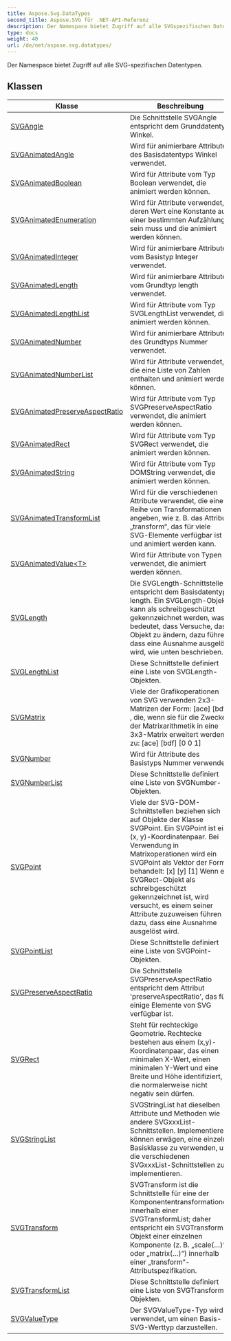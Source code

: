 ```yaml
---
title: Aspose.Svg.DataTypes
second_title: Aspose.SVG für .NET-API-Referenz
description: Der Namespace bietet Zugriff auf alle SVGspezifischen Datentypen.
type: docs
weight: 40
url: /de/net/aspose.svg.datatypes/
---
```

Der Namespace bietet Zugriff auf alle SVG-spezifischen Datentypen.

## Klassen

| Klasse | Beschreibung |
| --- | --- |
| [SVGAngle](./svgangle/) | Die Schnittstelle SVGAngle entspricht dem Grunddatentyp Winkel. |
| [SVGAnimatedAngle](./svganimatedangle/) | Wird für animierbare Attribute des Basisdatentyps Winkel verwendet. |
| [SVGAnimatedBoolean](./svganimatedboolean/) | Wird für Attribute vom Typ Boolean verwendet, die animiert werden können. |
| [SVGAnimatedEnumeration](./svganimatedenumeration/) | Wird für Attribute verwendet, deren Wert eine Konstante aus einer bestimmten Aufzählung sein muss und die animiert werden können. |
| [SVGAnimatedInteger](./svganimatedinteger/) | Wird für animierbare Attribute vom Basistyp Integer verwendet. |
| [SVGAnimatedLength](./svganimatedlength/) | Wird für animierbare Attribute vom Grundtyp length verwendet. |
| [SVGAnimatedLengthList](./svganimatedlengthlist/) | Wird für Attribute vom Typ SVGLengthList verwendet, die animiert werden können. |
| [SVGAnimatedNumber](./svganimatednumber/) | Wird für animierbare Attribute des Grundtyps Nummer verwendet. |
| [SVGAnimatedNumberList](./svganimatednumberlist/) | Wird für Attribute verwendet, die eine Liste von Zahlen enthalten und animiert werden können. |
| [SVGAnimatedPreserveAspectRatio](./svganimatedpreserveaspectratio/) | Wird für Attribute vom Typ SVGPreserveAspectRatio verwendet, die animiert werden können. |
| [SVGAnimatedRect](./svganimatedrect/) | Wird für Attribute vom Typ SVGRect verwendet, die animiert werden können. |
| [SVGAnimatedString](./svganimatedstring/) | Wird für Attribute vom Typ DOMString verwendet, die animiert werden können. |
| [SVGAnimatedTransformList](./svganimatedtransformlist/) | Wird für die verschiedenen Attribute verwendet, die eine Reihe von Transformationen angeben, wie z. B. das Attribut „transform“, das für viele SVG-Elemente verfügbar ist und animiert werden kann. |
| [SVGAnimatedValue&lt;T&gt;](./svganimatedvalue-1/) | Wird für Attribute von Typen verwendet, die animiert werden können. |
| [SVGLength](./svglength/) | Die SVGLength-Schnittstelle entspricht dem Basisdatentyp length. Ein SVGLength-Objekt kann als schreibgeschützt gekennzeichnet werden, was bedeutet, dass Versuche, das Objekt zu ändern, dazu führen, dass eine Ausnahme ausgelöst wird, wie unten beschrieben. |
| [SVGLengthList](./svglengthlist/) | Diese Schnittstelle definiert eine Liste von SVGLength-Objekten. |
| [SVGMatrix](./svgmatrix/) | Viele der Grafikoperationen von SVG verwenden 2x3-Matrizen der Form: [ace] [bdf] , die, wenn sie für die Zwecke der Matrixarithmetik in eine 3x3-Matrix erweitert werden, zu: [ace] [bdf] [0 0 1] |
| [SVGNumber](./svgnumber/) | Wird für Attribute des Basistyps Nummer verwendet. |
| [SVGNumberList](./svgnumberlist/) | Diese Schnittstelle definiert eine Liste von SVGNumber-Objekten. |
| [SVGPoint](./svgpoint/) | Viele der SVG-DOM-Schnittstellen beziehen sich auf Objekte der Klasse SVGPoint. Ein SVGPoint ist ein (x, y)-Koordinatenpaar. Bei Verwendung in Matrixoperationen wird ein SVGPoint als Vektor der Form behandelt: [x] [y] [1] Wenn ein SVGRect-Objekt als schreibgeschützt gekennzeichnet ist, wird versucht, es einem seiner Attribute zuzuweisen führen dazu, dass eine Ausnahme ausgelöst wird. |
| [SVGPointList](./svgpointlist/) | Diese Schnittstelle definiert eine Liste von SVGPoint-Objekten. |
| [SVGPreserveAspectRatio](./svgpreserveaspectratio/) | Die Schnittstelle SVGPreserveAspectRatio entspricht dem Attribut 'preserveAspectRatio', das für einige Elemente von SVG verfügbar ist. |
| [SVGRect](./svgrect/) | Steht für rechteckige Geometrie. Rechtecke bestehen aus einem (x,y)-Koordinatenpaar, das einen minimalen X-Wert, einen minimalen Y-Wert und eine Breite und Höhe identifiziert, die normalerweise nicht negativ sein dürfen. |
| [SVGStringList](./svgstringlist/) | SVGStringList hat dieselben Attribute und Methoden wie andere SVGxxxList-Schnittstellen. Implementierer können erwägen, eine einzelne Basisklasse zu verwenden, um die verschiedenen SVGxxxList-Schnittstellen zu implementieren. |
| [SVGTransform](./svgtransform/) | SVGTransform ist die Schnittstelle für eine der Komponententransformationen innerhalb einer SVGTransformList; daher entspricht ein SVGTransform-Objekt einer einzelnen Komponente (z. B. „scale(…)“ oder „matrix(…)“) innerhalb einer „transform“-Attributspezifikation. |
| [SVGTransformList](./svgtransformlist/) | Diese Schnittstelle definiert eine Liste von SVGTransform-Objekten. |
| [SVGValueType](./svgvaluetype/) | Der SVGValueType-Typ wird verwendet, um einen Basis-SVG-Werttyp darzustellen. |


